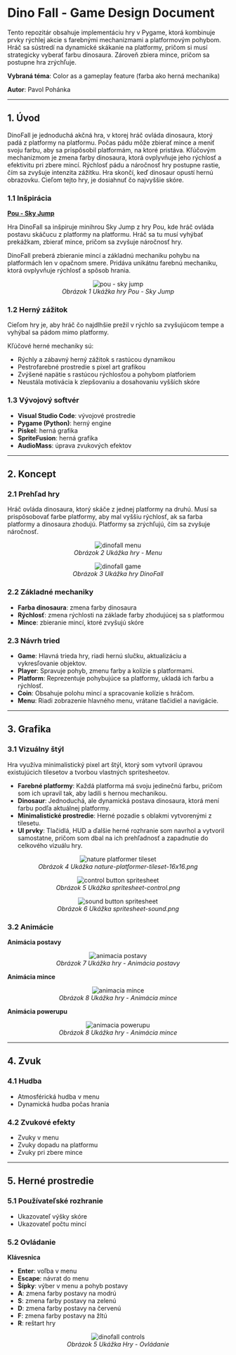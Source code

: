 # Dino Fall - Game Design Document

Tento repozitár obsahuje implementáciu hry v Pygame, ktorá kombinuje prvky rýchlej akcie s farebnými mechanizmami a platformovým pohybom. Hráč sa sústredí na dynamické skákanie na platformy, pričom si musí strategicky vyberať farbu dinosaura. Zároveň zbiera mince, pričom sa postupne hra zrýchľuje.

**Vybraná téma**: Color as a gameplay feature (farba ako herná mechanika)

**Autor**: Pavol Pohánka

---

## **1. Úvod**
DinoFall je jednoduchá akčná hra, v ktorej hráč ovláda dinosaura, ktorý padá z platformy na platformu. Počas pádu môže zbierať mince a meniť svoju farbu, aby sa prispôsobil platformám, na ktoré pristáva. Kľúčovým mechanizmom je zmena farby dinosaura, ktorá ovplyvňuje jeho rýchlosť a efektivitu pri zbere mincí. Rýchlosť pádu a náročnosť hry postupne rastie, čím sa zvyšuje intenzita zážitku. Hra skončí, keď dinosaur opustí hernú obrazovku. Cieľom tejto hry, je dosiahnuť čo najvyššie skóre.


### **1.1 Inšpirácia**
<ins>**Pou - Sky Jump**</ins>

Hra DinoFall sa inšpiruje minihrou Sky Jump z hry Pou, kde hráč ovláda postavu skáčucu z platformy na platformu. Hráč sa tu musí vyhýbať prekážkam, zbierať mince, pričom sa zvyšuje náročnosť hry.

DinoFall preberá zbieranie mincí a základnú mechaniku pohybu na platformách len v opačnom smere. Pridáva unikátnu farebnú mechaniku, ktorá ovplyvňuje rýchlosť a spôsob hrania.

<p align="center"> <img src="https://github.com/wrex1k/DinoFall/blob/main/readme/Pou%20-%20Sky%20Jump.png" alt="pou - sky jump"> <br> <em>Obrázok 1 Ukážka hry Pou - Sky Jump</em> </p>

### **1.2 Herný zážitok**

Cieľom hry je, aby hráč čo najdlhšie prežil v rýchlo sa zvyšujúcom tempe a vyhýbal sa pádom mimo platformy.

Kľúčové herné mechaniky sú:
- Rýchly a zábavný herný zážitok s rastúcou dynamikou
- Pestrofarebné prostredie s pixel art grafikou
- Zvýšené napätie s rastúcou rýchlosťou a pohybom platforiem
- Neustála motivácia k zlepšovaniu a dosahovaniu vyšších skóre
  
### **1.3 Vývojový softvér**
- **Visual Studio Code**: vývojové prostredie
- **Pygame (Python)**: herný engine
- **Piskel**: herná grafika
- **SpriteFusion**: herná grafika
- **AudioMass**: úprava zvukových efektov
  
---
## **2. Koncept**

### **2.1 Prehľad hry**
Hráč ovláda dinosaura, ktorý skáče z jednej platformy na druhú. Musí sa prispôsobovať farbe platformy, aby mal vyššiu rýchlosť, ak sa farba platformy a dinosaura zhodujú. Platformy sa zrýchľujú, čím sa zvyšuje náročnosť.

<p align="center">
  <img src="https://github.com/wrex1k/DinoFall/blob/main/readme/DinoFall%20-%20menu.gif" alt="dinofall menu">
  <br>
  <em>Obrázok 2 Ukážka hry - Menu</em>
</p>

<p align="center">
  <img src="https://github.com/wrex1k/DinoFall/blob/main/readme/DinoFall%20-%20game.gif" alt="dinofall game">
  <br>
  <em>Obrázok 3 Ukážka hry DinoFall</em>
</p>

### **2.2 Základné mechaniky**
- **Farba dinosaura**: zmena farby dinosaura
- **Rýchlosť**: zmena rýchlosti na základe farby zhodujúcej sa s platformou
- **Mince**: zbieranie mincí, ktoré zvyšujú skóre
  
### **2.3 Návrh tried**
- **Game**: Hlavná trieda hry, riadi hernú slučku, aktualizáciu a vykresľovanie objektov.
- **Player**: Spravuje pohyb, zmenu farby a kolízie s platformami.
- **Platform**: Reprezentuje pohybujúce sa platformy, ukladá ich farbu a rýchlosť.
- **Coin**: Obsahuje polohu mincí a spracovanie kolízie s hráčom.
- **Menu**: Riadi zobrazenie hlavného menu, vrátane tlačidiel a navigácie.

---
## **3. Grafika**

### **3.1 Vizuálny štýl**
Hra využíva minimalistický pixel art štýl, ktorý som vytvoril úpravou existujúcich tilesetov a tvorbou vlastných spritesheetov.

- **Farebné platformy**: Každá platforma má svoju jedinečnú farbu, pričom som ich upravil tak, aby ladili s hernou mechanikou.
- **Dinosaur**: Jednoduchá, ale dynamická postava dinosaura, ktorá mení farbu podľa aktuálnej platformy.
- **Minimalistické prostredie**: Herné pozadie s oblakmi vytvorenými z tilesetu.
- **UI prvky**: Tlačidlá, HUD a ďalšie herné rozhranie som navrhol a vytvoril samostatne, pričom som dbal na ich prehľadnosť a zapadnutie do celkového vizuálu hry.

<p align="center">
  <img src="https://github.com/wrex1k/DinoFall/blob/main/readme/nature-platformer-tileset-16x16.png" alt="nature platformer tileset">
  <br>
  <em>Obrázok 4 Ukážka nature-platformer-tileset-16x16.png</em>
</p>

<p align="center">
  <img src="https://github.com/wrex1k/DinoFall/blob/main/readme/DinoFall%20-%20keybuttons.png" alt="control button spritesheet">
  <br>
  <em>Obrázok 5 Ukážka spritesheet-control.png</em>
</p>

<p align="center">
  <img src="https://github.com/wrex1k/DinoFall/blob/main/readme/DinoFall%20-%20soundbuttons.png" alt="sound button spritesheet">
  <br>
  <em>Obrázok 6 Ukážka spritesheet-sound.png</em>
</p>

### **3.2 Animácie**
**Animácia postavy**
<p align="center">
  <img src="https://github.com/wrex1k/DinoFall/blob/main/readme/DinoFall%20-%20dinos.gif" alt="animacia postavy">
  <br>
  <em>Obrázok 7 Ukážka hry - Animácia postavy</em>
</p>

**Animácia mince**
<p align="center">
  <img src="https://github.com/wrex1k/DinoFall/blob/main/readme/DinoFall%20-%20coin.gif" alt="animacia mince">
  <br>
  <em>Obrázok 8 Ukážka hry - Animácia mince</em>
</p>

**Animácia powerupu**
<p align="center">
  <img src="https://github.com/wrex1k/DinoFall/blob/main/readme/DinoFall%20-%20powerup.gif" alt="animacia powerupu">
  <br>
  <em>Obrázok 8 Ukážka hry - Animácia mince</em>
</p>

---
## **4. Zvuk**

### **4.1 Hudba**
- Atmosférická hudba v menu
- Dynamická hudba počas hrania

### **4.2 Zvukové efekty**
- Zvuky v menu
- Zvuky dopadu na platformu
- Zvuky pri zbere mince

---
## **5. Herné prostredie**

### **5.1 Používateľské rozhranie**
- Ukazovateľ výšky skóre
- Ukazovateľ počtu mincí

### **5.2 Ovládanie**

</ins>**Klávesnica**</ins>
- **Enter**: voľba v menu
- **Escape**: návrat do menu
- **Šípky**: výber v menu a pohyb postavy
- **A**: zmena farby postavy na modrú
- **S**: zmena farby postavy na zelenú
- **D**: zmena farby postavy na červenú
- **F**: zmena farby postavy na žltú
- **R**: reštart hry
  

<p align="center">
  <img src="https://github.com/wrex1k/DinoFall/blob/main/readme/DinoFall%20-%20controls.png" alt="dinofall controls">
  <br>
  <em>Obrázok 5 Ukážka Hry - Ovládanie </em>
</p>
